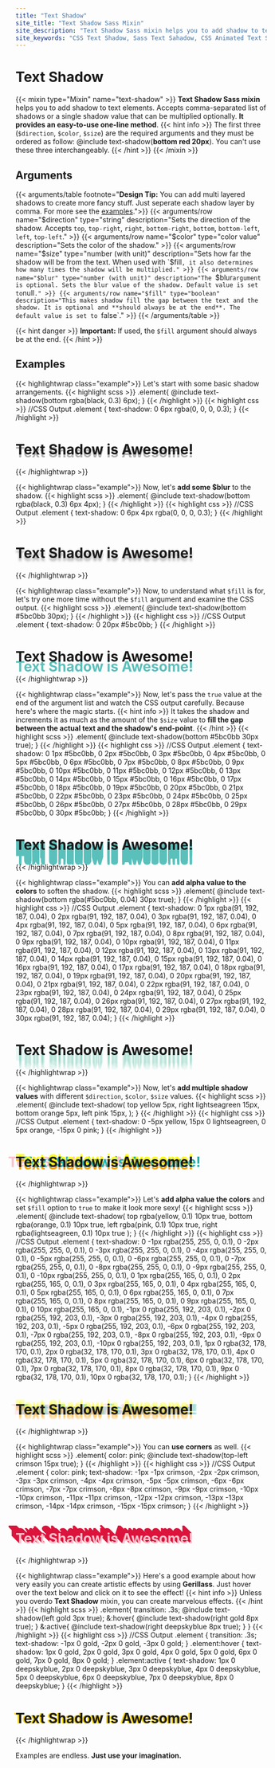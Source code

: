 ```yaml
---
title: "Text Shadow"
site_title: "Text Shadow Sass Mixin"
site_description: "Text Shadow Sass mixin helps you to add shadow to text elements. Accepts a comma-separated list of shadows or a single shadow value that can be multiplied optionally. It provides an easy-to-use one-line method."
site_keywords: "CSS Text Shadow, Sass Text Sahadow, CSS Animated Text Shadow, CSS Text Shadow Generator, CSS Text Shadow Examples, CSS Text Shadow Blur, CSS Text Shadow Outline, CSS Text Shadow Opacity, CSS Text Shadow Inset, CSS Text Shadow Effects, CSS Text Shadow Spread"
---
```


# Text Shadow

{{< mixin type="Mixin" name="text-shadow" >}}
**Text Shadow Sass mixin** helps you to add shadow to text elements. Accepts comma-separated list of shadows or a single shadow value that can be multiplied optionally. **It provides an easy-to-use one-line method**.
{{< hint info >}}
The first three (`$direction`, `$color`, `$size`) are the required arguments and they must be ordered as follow: @include text-shadow(**bottom red 20px**). You can't use these three interchangeably.
{{< /hint >}}
{{< /mixin >}}

## Arguments

{{< arguments/table footnote="**Design Tip:** You can add multi layered shadows to create more fancy stuff. Just seperate each shadow layer by comma. For more see the [examples](#examples).">}}
  {{< arguments/row name="$direction" type="string" description="Sets the direction of the shadow. Accepts `top`, `top-right`, `right`, `bottom-right`, `bottom`, `bottom-left`, `left`, `top-left`." >}}
  {{< arguments/row name="$color" type="color value" description="Sets the color of the shadow." >}}
  {{< arguments/row name="$size" type="number (with unit)" description="Sets how far the shadow will be from the text. When used with `$fill`, it also determines how many times the shadow will be multiplied." >}}
  {{< arguments/row name="$blur" type="number (with unit)" description="The `$blur` argument is optional. Sets the blur value of the shadow. Default value is set to `null`." >}}
  {{< arguments/row name="$fill" type="boolean" description="This makes shadow fill the gap between the text and the shadow. It is optional and **should always be at the end**. The default value is set to `false`." >}}
{{< /arguments/table >}}

{{< hint danger >}}
**Important:** If used, the `$fill` argument should always be at the end.
{{< /hint >}}

## Examples

{{< highlightwrap class="example">}}
Let's start with some basic shadow arrangements.
{{< highlight scss >}}
.element{
  @include text-shadow(bottom rgba(black, 0.3) 6px);
}
{{< /highlight >}}
{{< highlight css >}}
//CSS Output
.element {
  text-shadow: 0 6px rgba(0, 0, 0, 0.3);
}
{{< /highlight >}}
<div class="text-shadow-container">
  <h1 style="text-shadow: 0 6px rgba(0, 0, 0, 0.3);">Text Shadow is Awesome!</h1>
</div>
{{< /highlightwrap >}}

{{< highlightwrap class="example">}}
Now, let's **add some $blur** to the shadow.
{{< highlight scss >}}
.element{
  @include text-shadow(bottom rgba(black, 0.3) 6px 4px);
}
{{< /highlight >}}
{{< highlight css >}}
//CSS Output
.element {
  text-shadow: 0 6px 4px rgba(0, 0, 0, 0.3);
}
{{< /highlight >}}
<div class="text-shadow-container">
  <h1 style="text-shadow: 0 6px 4px rgba(0, 0, 0, 0.3);">Text Shadow is Awesome!</h1>
</div>
{{< /highlightwrap >}}

{{< highlightwrap class="example">}}
Now, to understand what `$fill` is for, let's try one more time without the `$fill` argument and examine the CSS output. 
{{< highlight scss >}}
.element{
  @include text-shadow(bottom #5bc0bb 30px);
}
{{< /highlight >}}
{{< highlight css >}}
//CSS Output
.element {
  text-shadow: 0 20px #5bc0bb;
}
{{< /highlight >}}
<div class="text-shadow-container">
  <h1 style="text-shadow: 0 20px #5bc0bb;">Text Shadow is Awesome!</h1>
</div>
{{< /highlightwrap >}}

{{< highlightwrap class="example">}}
Now, let's pass the `true` value at the end of the argument list and watch the CSS output carefully. Because here's where the magic starts.
{{< hint info >}}
It takes the shadow and increments it as much as the amount of the `$size` value to **fill the gap between the actual text and the shadow's end-point**.
{{< /hint >}}
{{< highlight scss >}}
.element{
  @include text-shadow(bottom #5bc0bb 30px true);
}
{{< /highlight >}}
{{< highlight css >}}
//CSS Output
.element {
  text-shadow: 0 1px #5bc0bb, 0 2px #5bc0bb, 0 3px #5bc0bb, 0 4px #5bc0bb, 0 5px #5bc0bb, 0 6px #5bc0bb, 0 7px #5bc0bb, 0 8px #5bc0bb, 0 9px #5bc0bb, 0 10px #5bc0bb, 0 11px #5bc0bb, 0 12px #5bc0bb, 0 13px #5bc0bb, 0 14px #5bc0bb, 0 15px #5bc0bb, 0 16px #5bc0bb, 0 17px #5bc0bb, 0 18px #5bc0bb, 0 19px #5bc0bb, 0 20px #5bc0bb, 0 21px #5bc0bb, 0 22px #5bc0bb, 0 23px #5bc0bb, 0 24px #5bc0bb, 0 25px #5bc0bb, 0 26px #5bc0bb, 0 27px #5bc0bb, 0 28px #5bc0bb, 0 29px #5bc0bb, 0 30px #5bc0bb;
}
{{< /highlight >}}
<div class="text-shadow-container">
  <h1 style="text-shadow: 0 1px #5bc0bb, 0 2px #5bc0bb, 0 3px #5bc0bb, 0 4px #5bc0bb, 0 5px #5bc0bb, 0 6px #5bc0bb, 0 7px #5bc0bb, 0 8px #5bc0bb, 0 9px #5bc0bb, 0 10px #5bc0bb, 0 11px #5bc0bb, 0 12px #5bc0bb, 0 13px #5bc0bb, 0 14px #5bc0bb, 0 15px #5bc0bb, 0 16px #5bc0bb, 0 17px #5bc0bb, 0 18px #5bc0bb, 0 19px #5bc0bb, 0 20px #5bc0bb, 0 21px #5bc0bb, 0 22px #5bc0bb, 0 23px #5bc0bb, 0 24px #5bc0bb, 0 25px #5bc0bb, 0 26px #5bc0bb, 0 27px #5bc0bb, 0 28px #5bc0bb, 0 29px #5bc0bb, 0 30px #5bc0bb;">Text Shadow is Awesome!</h1>
</div>
{{< /highlightwrap >}}

{{< highlightwrap class="example">}}
You can **add alpha value to the colors** to soften the shadow.
{{< highlight scss >}}
.element{
  @include text-shadow(bottom rgba(#5bc0bb, 0.04) 30px true);
}
{{< /highlight >}}
{{< highlight css >}}
//CSS Output
.element {
  text-shadow: 0 1px rgba(91, 192, 187, 0.04), 0 2px rgba(91, 192, 187, 0.04), 0 3px rgba(91, 192, 187, 0.04), 0 4px rgba(91, 192, 187, 0.04), 0 5px rgba(91, 192, 187, 0.04), 0 6px rgba(91, 192, 187, 0.04), 0 7px rgba(91, 192, 187, 0.04), 0 8px rgba(91, 192, 187, 0.04), 0 9px rgba(91, 192, 187, 0.04), 0 10px rgba(91, 192, 187, 0.04), 0 11px rgba(91, 192, 187, 0.04), 0 12px rgba(91, 192, 187, 0.04), 0 13px rgba(91, 192, 187, 0.04), 0 14px rgba(91, 192, 187, 0.04), 0 15px rgba(91, 192, 187, 0.04), 0 16px rgba(91, 192, 187, 0.04), 0 17px rgba(91, 192, 187, 0.04), 0 18px rgba(91, 192, 187, 0.04), 0 19px rgba(91, 192, 187, 0.04), 0 20px rgba(91, 192, 187, 0.04), 0 21px rgba(91, 192, 187, 0.04), 0 22px rgba(91, 192, 187, 0.04), 0 23px rgba(91, 192, 187, 0.04), 0 24px rgba(91, 192, 187, 0.04), 0 25px rgba(91, 192, 187, 0.04), 0 26px rgba(91, 192, 187, 0.04), 0 27px rgba(91, 192, 187, 0.04), 0 28px rgba(91, 192, 187, 0.04), 0 29px rgba(91, 192, 187, 0.04), 0 30px rgba(91, 192, 187, 0.04);
}
{{< /highlight >}}
<div class="text-shadow-container">
  <h1 style="text-shadow: 0 1px rgba(91, 192, 187, 0.04), 0 2px rgba(91, 192, 187, 0.04), 0 3px rgba(91, 192, 187, 0.04), 0 4px rgba(91, 192, 187, 0.04), 0 5px rgba(91, 192, 187, 0.04), 0 6px rgba(91, 192, 187, 0.04), 0 7px rgba(91, 192, 187, 0.04), 0 8px rgba(91, 192, 187, 0.04), 0 9px rgba(91, 192, 187, 0.04), 0 10px rgba(91, 192, 187, 0.04), 0 11px rgba(91, 192, 187, 0.04), 0 12px rgba(91, 192, 187, 0.04), 0 13px rgba(91, 192, 187, 0.04), 0 14px rgba(91, 192, 187, 0.04), 0 15px rgba(91, 192, 187, 0.04), 0 16px rgba(91, 192, 187, 0.04), 0 17px rgba(91, 192, 187, 0.04), 0 18px rgba(91, 192, 187, 0.04), 0 19px rgba(91, 192, 187, 0.04), 0 20px rgba(91, 192, 187, 0.04), 0 21px rgba(91, 192, 187, 0.04), 0 22px rgba(91, 192, 187, 0.04), 0 23px rgba(91, 192, 187, 0.04), 0 24px rgba(91, 192, 187, 0.04), 0 25px rgba(91, 192, 187, 0.04), 0 26px rgba(91, 192, 187, 0.04), 0 27px rgba(91, 192, 187, 0.04), 0 28px rgba(91, 192, 187, 0.04), 0 29px rgba(91, 192, 187, 0.04), 0 30px rgba(91, 192, 187, 0.04);">Text Shadow is Awesome!</h1>
</div>
{{< /highlightwrap >}}

{{< highlightwrap class="example">}}
Now, let's **add multiple shadow values** with different `$direction`, `$color`, `$size` values.
{{< highlight scss >}}
.element{
  @include text-shadow(
    top yellow 5px, 
    right lightseagreen 15px,
    bottom orange 5px, 
    left pink 15px,
  );
}
{{< /highlight >}}
{{< highlight css >}}
//CSS Output
.element {
  text-shadow: 0 -5px yellow, 15px 0 lightseagreen, 0 5px orange, -15px 0 pink;
}
{{< /highlight >}}
<div class="text-shadow-container">
  <h1 style="text-shadow: 0 -5px yellow, 15px 0 lightseagreen, 0 5px orange, -15px 0 pink;">Text Shadow is Awesome!</h1>
</div>
{{< /highlightwrap >}}

{{< highlightwrap class="example">}}
Let's **add alpha value the colors** and set `$fill` option to `true` to make it look more sexy!
{{< highlight scss >}}
.element{
  @include text-shadow(
    top rgba(yellow, 0.1) 10px true, 
    bottom rgba(orange, 0.1) 10px true, 
    left rgba(pink, 0.1) 10px true,
    right rgba(lightseagreen, 0.1) 10px true
  );
}
{{< /highlight >}}
{{< highlight css >}}
//CSS Output
.element {
  text-shadow: 0 -1px rgba(255, 255, 0, 0.1), 0 -2px rgba(255, 255, 0, 0.1), 0 -3px rgba(255, 255, 0, 0.1), 0 -4px rgba(255, 255, 0, 0.1), 0 -5px rgba(255, 255, 0, 0.1), 0 -6px rgba(255, 255, 0, 0.1), 0 -7px rgba(255, 255, 0, 0.1), 0 -8px rgba(255, 255, 0, 0.1), 0 -9px rgba(255, 255, 0, 0.1), 0 -10px rgba(255, 255, 0, 0.1), 0 1px rgba(255, 165, 0, 0.1), 0 2px rgba(255, 165, 0, 0.1), 0 3px rgba(255, 165, 0, 0.1), 0 4px rgba(255, 165, 0, 0.1), 0 5px rgba(255, 165, 0, 0.1), 0 6px rgba(255, 165, 0, 0.1), 0 7px rgba(255, 165, 0, 0.1), 0 8px rgba(255, 165, 0, 0.1), 0 9px rgba(255, 165, 0, 0.1), 0 10px rgba(255, 165, 0, 0.1), -1px 0 rgba(255, 192, 203, 0.1), -2px 0 rgba(255, 192, 203, 0.1), -3px 0 rgba(255, 192, 203, 0.1), -4px 0 rgba(255, 192, 203, 0.1), -5px 0 rgba(255, 192, 203, 0.1), -6px 0 rgba(255, 192, 203, 0.1), -7px 0 rgba(255, 192, 203, 0.1), -8px 0 rgba(255, 192, 203, 0.1), -9px 0 rgba(255, 192, 203, 0.1), -10px 0 rgba(255, 192, 203, 0.1), 1px 0 rgba(32, 178, 170, 0.1), 2px 0 rgba(32, 178, 170, 0.1), 3px 0 rgba(32, 178, 170, 0.1), 4px 0 rgba(32, 178, 170, 0.1), 5px 0 rgba(32, 178, 170, 0.1), 6px 0 rgba(32, 178, 170, 0.1), 7px 0 rgba(32, 178, 170, 0.1), 8px 0 rgba(32, 178, 170, 0.1), 9px 0 rgba(32, 178, 170, 0.1), 10px 0 rgba(32, 178, 170, 0.1);
}
{{< /highlight >}}
<div class="text-shadow-container">
  <h1 style="text-shadow: 0 -1px rgba(255, 255, 0, 0.1), 0 -2px rgba(255, 255, 0, 0.1), 0 -3px rgba(255, 255, 0, 0.1), 0 -4px rgba(255, 255, 0, 0.1), 0 -5px rgba(255, 255, 0, 0.1), 0 -6px rgba(255, 255, 0, 0.1), 0 -7px rgba(255, 255, 0, 0.1), 0 -8px rgba(255, 255, 0, 0.1), 0 -9px rgba(255, 255, 0, 0.1), 0 -10px rgba(255, 255, 0, 0.1), 0 1px rgba(255, 165, 0, 0.1), 0 2px rgba(255, 165, 0, 0.1), 0 3px rgba(255, 165, 0, 0.1), 0 4px rgba(255, 165, 0, 0.1), 0 5px rgba(255, 165, 0, 0.1), 0 6px rgba(255, 165, 0, 0.1), 0 7px rgba(255, 165, 0, 0.1), 0 8px rgba(255, 165, 0, 0.1), 0 9px rgba(255, 165, 0, 0.1), 0 10px rgba(255, 165, 0, 0.1), -1px 0 rgba(255, 192, 203, 0.1), -2px 0 rgba(255, 192, 203, 0.1), -3px 0 rgba(255, 192, 203, 0.1), -4px 0 rgba(255, 192, 203, 0.1), -5px 0 rgba(255, 192, 203, 0.1), -6px 0 rgba(255, 192, 203, 0.1), -7px 0 rgba(255, 192, 203, 0.1), -8px 0 rgba(255, 192, 203, 0.1), -9px 0 rgba(255, 192, 203, 0.1), -10px 0 rgba(255, 192, 203, 0.1), 1px 0 rgba(32, 178, 170, 0.1), 2px 0 rgba(32, 178, 170, 0.1), 3px 0 rgba(32, 178, 170, 0.1), 4px 0 rgba(32, 178, 170, 0.1), 5px 0 rgba(32, 178, 170, 0.1), 6px 0 rgba(32, 178, 170, 0.1), 7px 0 rgba(32, 178, 170, 0.1), 8px 0 rgba(32, 178, 170, 0.1), 9px 0 rgba(32, 178, 170, 0.1), 10px 0 rgba(32, 178, 170, 0.1);">Text Shadow is Awesome!</h1>
</div>
{{< /highlightwrap >}}

{{< highlightwrap class="example">}}
You can **use corners** as well.
{{< highlight scss >}}
.element{
  color: pink;
  @include text-shadow(top-left crimson 15px true);
}
{{< /highlight >}}
{{< highlight css >}}
//CSS Output
.element {
  color: pink;
  text-shadow: -1px -1px crimson, -2px -2px crimson, -3px -3px crimson, -4px -4px crimson, -5px -5px crimson, -6px -6px crimson, -7px -7px crimson, -8px -8px crimson, -9px -9px crimson, -10px -10px crimson, -11px -11px crimson, -12px -12px crimson, -13px -13px crimson, -14px -14px crimson, -15px -15px crimson;
}
{{< /highlight >}}
<div class="text-shadow-container">
  <h1 style="color: pink;text-shadow: -1px -1px crimson, -2px -2px crimson, -3px -3px crimson, -4px -4px crimson, -5px -5px crimson, -6px -6px crimson, -7px -7px crimson, -8px -8px crimson, -9px -9px crimson, -10px -10px crimson, -11px -11px crimson, -12px -12px crimson, -13px -13px crimson, -14px -14px crimson, -15px -15px crimson;">Text Shadow is Awesome!</h1>
</div>
{{< /highlightwrap >}}

{{< highlightwrap class="example">}}
Here's a good example about how very easily you can create artistic effects by using **Gerillass**. Just hover over the text below and click on it to see the effect!
{{< hint info >}}
Unless you overdo **Text Shadow** mixin, you can create marvelous effects.
{{< /hint >}}
{{< highlight scss >}}
.element{
  transition: .3s;
  @include text-shadow(left gold 3px true);
  &:hover{
    @include text-shadow(right gold 8px true);
  }
  &:active{
    @include text-shadow(right deepskyblue 8px true);
  }
}
{{< /highlight >}}
{{< highlight css >}}
//CSS Output
.element {
  transition: .3s;
  text-shadow: -1px 0 gold, -2px 0 gold, -3px 0 gold;
}
.element:hover {
  text-shadow: 1px 0 gold, 2px 0 gold, 3px 0 gold, 4px 0 gold, 5px 0 gold, 6px 0 gold, 7px 0 gold, 8px 0 gold;
}
.element:active {
  text-shadow: 1px 0 deepskyblue, 2px 0 deepskyblue, 3px 0 deepskyblue, 4px 0 deepskyblue, 5px 0 deepskyblue, 6px 0 deepskyblue, 7px 0 deepskyblue, 8px 0 deepskyblue;
}
{{< /highlight >}}
<style>
.example09 {
  transition: .3s;
  text-shadow: -1px 0 gold, -2px 0 gold, -3px 0 gold;
}
.example09:hover {
  text-shadow: 1px 0 gold, 2px 0 gold, 3px 0 gold, 4px 0 gold, 5px 0 gold, 6px 0 gold, 7px 0 gold, 8px 0 gold;
}
.example09:active {
  text-shadow: 1px 0 deepskyblue, 2px 0 deepskyblue, 3px 0 deepskyblue, 4px 0 deepskyblue, 5px 0 deepskyblue, 6px 0 deepskyblue, 7px 0 deepskyblue, 8px 0 deepskyblue;
}
</style>
<div class="text-shadow-container">
  <h1 class="example09">Text Shadow is Awesome!</h1>
</div>
{{< /highlightwrap >}}

Examples are endless. **Just use your imagination.**












